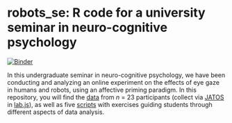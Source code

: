 # robots_se: R code for a university seminar in neuro-cognitive psychology

[![Binder](https://mybinder.org/badge_logo.svg)](https://mybinder.org/v2/gh/alexenge/robots_se/HEAD?urlpath=rstudio)

In this undergraduate seminar in neuro-cognitive psychology, we have been conducting and analyzing an online experiment on the effects of eye gaze in humans and robots, using an affective priming paradigm. In this repository, you will find the [data](data) from *n* = 23 participants (collect via [JATOS](https://www.jatos.org) in [lab.js](https://lab.js.org)), as well as five [scripts](scripts) with exercises guiding students through different aspects of data analysis.
